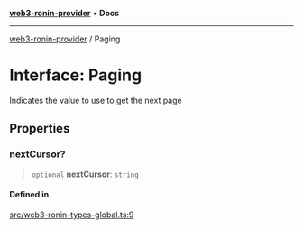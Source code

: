 [**web3-ronin-provider**](../README.md) • **Docs**

***

[web3-ronin-provider](../globals.md) / Paging

# Interface: Paging

Indicates the value to use to get the next page

## Properties

### nextCursor?

> `optional` **nextCursor**: `string`

#### Defined in

[src/web3-ronin-types-global.ts:9](https://github.com/chuacw/web3-ronin-provider/blob/8567186df7b9f3f4227fb3bd272cc98d63a4d447/src/web3-ronin-types-global.ts#L9)
